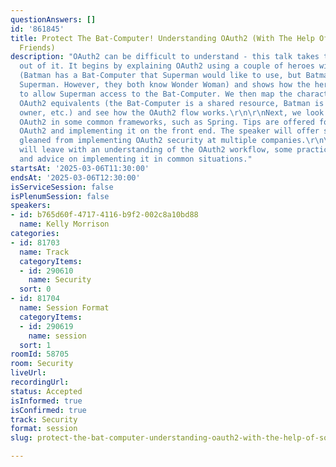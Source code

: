 ```yaml
---
questionAnswers: []
id: '861845'
title: Protect The Bat-Computer! Understanding OAuth2 (With The Help Of Some Super
  Friends)
description: "OAuth2 can be difficult to understand - this talk takes the mystery
  out of it. It begins by explaining OAuth2 using a couple of heroes with a problem
  (Batman has a Bat-Computer that Superman would like to use, but Batman doesn't know
  Superman. However, they both know Wonder Woman) and shows how the heroes interact
  to allow Superman access to the Bat-Computer. We then map the characters into their
  OAuth2 equivalents (the Bat-Computer is a shared resource, Batman is the resource
  owner, etc.) and see how the OAuth2 flow works.\r\n\r\nNext, we look at implementing
  OAuth2 in some common frameworks, such as Spring. Tips are offered for debugging
  OAuth2 and implementing it on the front end. The speaker will offer some advice
  gleaned from implementing OAuth2 security at multiple companies.\r\n\r\nParticipants
  will leave with an understanding of the OAuth2 workflow, some practical examples,
  and advice on implementing it in common situations."
startsAt: '2025-03-06T11:30:00'
endsAt: '2025-03-06T12:30:00'
isServiceSession: false
isPlenumSession: false
speakers:
- id: b765d60f-4717-4116-b9f2-002c8a10bd88
  name: Kelly Morrison
categories:
- id: 81703
  name: Track
  categoryItems:
  - id: 290610
    name: Security
  sort: 0
- id: 81704
  name: Session Format
  categoryItems:
  - id: 290619
    name: session
  sort: 1
roomId: 58705
room: Security
liveUrl:
recordingUrl:
status: Accepted
isInformed: true
isConfirmed: true
track: Security
format: session
slug: protect-the-bat-computer-understanding-oauth2-with-the-help-of-some-super-friends

---
```

